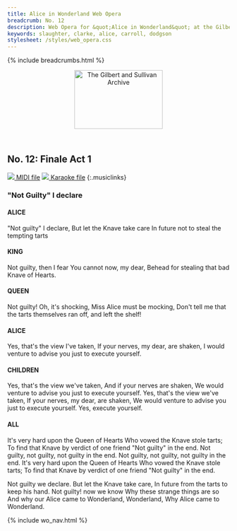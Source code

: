 ```yaml
---
title: Alice in Wonderland Web Opera
breadcrumb: No. 12
description: Web Opera for &quot;Alice in Wonderland&quot; at the Gilbert and Sullivan Archive
keywords: slaughter, clarke, alice, carroll, dodgson
stylesheet: /styles/web_opera.css
---
```


{% include breadcrumbs.html %}
<header>
    <a href="../../index.html"><img src="https://gsarchive.net/layout/images/logo3sm.jpg" alt="The Gilbert and Sullivan Archive" width="200" height="133" border="0"></a>
    <div class=titlecard style="background-color: #ffffcc; background-image: url(../graphics/title.gif)" title="Alice in Wonderland"></div>
</header>

## No. 12: Finale Act 1

[ ![](/layout/images/midi.gif) MIDI file](../alice/aiw12.mid)
[ ![](/layout/images/midi_karaoke.gif) Karaoke file](../alice/kar/aiw12.kar)
{:.musiclinks}

### "Not Guilty" I declare
#### ALICE
"Not guilty" I declare,
But let the Knave take care
In future not to steal
the tempting tarts
#### KING
Not guilty, then I fear
You cannot now, my dear,
Behead for stealing
that bad Knave of Hearts.
#### QUEEN
Not guilty! Oh, it's shocking,
Miss Alice must be mocking,
Don't tell me that the tarts themselves
ran off, and left the shelf!
#### ALICE
Yes, that's the view I've taken,
If your nerves, my dear, are shaken,
I would venture to advise you
just to execute yourself.
#### CHILDREN
Yes, that's the view we've taken,
And if your nerves are shaken,
We would venture to advise you
just to execute yourself.
Yes, that's the view we've taken,
If your nerves, my dear, are shaken,
We would venture to advise you
just to execute yourself.
Yes, execute yourself.

#### ALL
It's very hard upon the Queen of Hearts
Who vowed the Knave stole tarts;
To find that Knave by verdict of one friend
"Not guilty" in the end.
Not guilty, not guilty, not guilty in the end.
Not guilty, not guilty, not guilty in the end.
It's very hard upon the Queen of Hearts
Who vowed the Knave stole tarts;
To find that Knave by verdict of one friend
"Not guilty" in the end.

Not guilty we declare.
But let the Knave take care,
In future from the tarts to keep his hand.
Not guilty! now we know
Why these strange things are so
And why our Alice came to Wonderland,
Wonderland, Why Alice came to Wonderland.

{% include wo_nav.html %}
